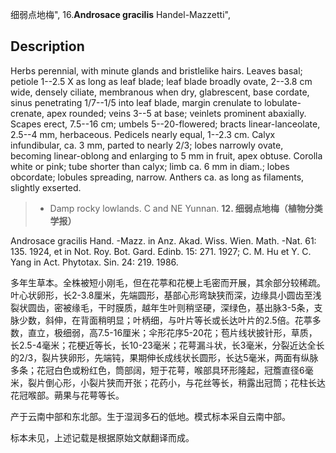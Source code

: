 细弱点地梅",
16.**Androsace gracilis** Handel-Mazzetti",

## Description
Herbs perennial, with minute glands and bristlelike hairs. Leaves basal; petiole 1--2.5 X as long as leaf blade; leaf blade broadly ovate, 2--3.8 cm wide, densely ciliate, membranous when dry, glabrescent, base cordate, sinus penetrating 1/7--1/5 into leaf blade, margin crenulate to lobulate-crenate, apex rounded; veins 3--5 at base; veinlets prominent abaxially. Scapes erect, 7.5--16 cm; umbels 5--20-flowered; bracts linear-lanceolate, 2.5--4 mm, herbaceous. Pedicels nearly equal, 1--2.3 cm. Calyx infundibular, ca. 3 mm, parted to nearly 2/3; lobes narrowly ovate, becoming linear-oblong and enlarging to 5 mm in fruit, apex obtuse. Corolla white or pink; tube shorter than calyx; limb ca. 6 mm in diam.; lobes obcordate; lobules spreading, narrow. Anthers ca. as long as filaments, slightly exserted.

> * Damp rocky lowlands. C and NE Yunnan.
**12. 细弱点地梅（植物分类学报）**

Androsace gracilis Hand. -Mazz. in Anz. Akad. Wiss. Wien. Math. -Nat. 61: 135. 1924, et in Not. Roy. Bot. Gard. Edinb. 15: 271. 1927; C. M. Hu et Y. C. Yang in Act. Phytotax. Sin. 24: 219. 1986.

多年生草本。全株被短小刚毛，但在花葶和花梗上毛密而开展，其余部分较稀疏。叶心状卵形，长2-3.8厘米，先端圆形，基部心形弯缺狭而深，边缘具小圆齿至浅裂状圆齿，密被缘毛，干时膜质，越年生叶则稍坚硬，深绿色，基出脉3-5条，支脉少数，斜伸，在背面稍明显；叶柄细，与叶片等长或长达叶片的2.5倍。花葶多数，直立，极细弱，高7.5-16厘米；伞形花序5-20花；苞片线状披针形，草质，长2.5-4毫米；花梗近等长，长10-23毫米；花萼漏斗状，长3毫米，分裂近达全长的2/3，裂片狭卵形，先端钝，果期伸长成线状长圆形，长达5毫米，两面有纵脉多条；花冠白色或粉红色，筒部阔，短于花萼，喉部具环形隆起，冠簷直径6毫米，裂片倒心形，小裂片狭而开张；花药小，与花丝等长，稍露出冠筒；花柱长达花冠喉部。蒴果与花萼等长。

产于云南中部和东北部。生于湿润多石的低地。模式标本采自云南中部。

标本未见，上述记载是根据原始文献翻译而成。
